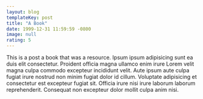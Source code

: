 ```yaml
---
layout: blog
templateKey: post
title: "A Book"
date: 1999-12-31 11:59:59 -0800
image: null
rating: 5
---
```


This is a post a book that was a resource. Ipsum ipsum adipisicing sunt ea duis elit consectetur. Proident officia magna ullamco enim irure Lorem velit magna culpa commodo excepteur incididunt velit. Aute ipsum aute culpa fugiat irure nostrud non minim fugiat dolor id cillum. Voluptate adipisicing et consectetur est excepteur fugiat sit. Officia irure nisi irure laborum laborum reprehenderit. Consequat non excepteur dolor mollit culpa anim nisi.